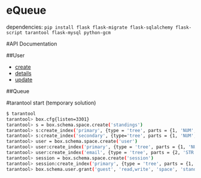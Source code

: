 # eQueue

dependencies:
`pip install flask flask-migrate flask-sqlalchemy flask-script tarantool flask-mysql python-gcm`


#API Documentation

##User
* [create](./doc/user/create.md)
* [details](./doc/user/details.md)
* [update](./doc/user/update.md)

##Queue


#tarantool start (temporary solution)
```bash
$ tarantool
tarantool> box.cfg{listen=3301}
tarantool> s = box.schema.space.create('standings')
tarantool> s:create_index('primary', {type = 'tree', parts = {1, 'NUM', 2, 'NUM'}})
tarantool> s:create_index('secondary', {type='tree', parts = {1, 'NUM', 5, 'NUM'}})
tarantool> user = box.schema.space.create('user')
tarantool> user:create_index('primary', {type = 'tree', parts = {1, 'NUM'}})
tarantool> user:create_index('email', {type = 'tree', parts = {2, 'STR'}, unique = true})
tarantool> session = box.schema.space.create('session')
tarantool> session:create_index('primary', {type = 'tree', parts = {1, 'NUM'}})
tarantool> box.schema.user.grant('guest', 'read,write', 'space', 'standings')
```